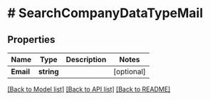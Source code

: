 # # SearchCompanyDataTypeMail


## Properties 


Name | Type | Description | Notes
------------ | ------------- | ------------- | -------------
**Email**| **string** |   | [optional]


[[Back to Model list]](../../README.md#models) [[Back to API list]](../../README.md#endpoints) [[Back to README]](../../README.md)

